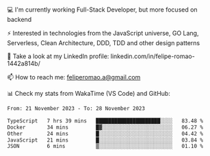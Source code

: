 💻 I'm currently working Full-Stack Developer, but more focused on backend

⚡ Interested in technologies from the JavaScript universe, GO Lang, Serverless, Clean Architecture, DDD, TDD and other design patterns

👥 Take a look at my LinkedIn profile: linkedin.com/in/felipe-romao-1442a814b/

📫 How to reach me: feliperomao.a@gmail.com

📊 Check my stats from WakaTime (VS Code) and GitHub:

<!--START_SECTION:waka-->

```txt
From: 21 November 2023 - To: 28 November 2023

TypeScript   7 hrs 39 mins   █████████████████████░░░░   83.48 %
Docker       34 mins         █▓░░░░░░░░░░░░░░░░░░░░░░░   06.27 %
Other        24 mins         █░░░░░░░░░░░░░░░░░░░░░░░░   04.42 %
JavaScript   21 mins         █░░░░░░░░░░░░░░░░░░░░░░░░   03.84 %
JSON         6 mins          ▒░░░░░░░░░░░░░░░░░░░░░░░░   01.10 %
```

<!--END_SECTION:waka-->
